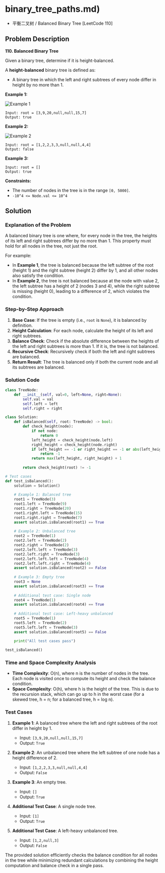 # binary_tree_paths.md)
- 平衡二叉树 / Balanced Binary Tree [LeetCode 110]

## Problem Description

**110. Balanced Binary Tree**

Given a binary tree, determine if it is height-balanced.

A **height-balanced** binary tree is defined as:
- A binary tree in which the left and right subtrees of every node differ in height by no more than 1.

**Example 1:**

![Example 1](https://assets.leetcode.com/uploads/2020/10/06/balance_1.jpg)

```
Input: root = [3,9,20,null,null,15,7]
Output: true
```

**Example 2:**

![Example 2](https://assets.leetcode.com/uploads/2020/10/06/balance_2.jpg)

```
Input: root = [1,2,2,3,3,null,null,4,4]
Output: false
```

**Example 3:**
```
Input: root = []
Output: true
```

**Constraints:**
- The number of nodes in the tree is in the range `[0, 5000]`.
- `-10^4 <= Node.val <= 10^4`

## Solution

### Explanation of the Problem

A balanced binary tree is one where, for every node in the tree, the heights of its left and right subtrees differ by no more than 1. This property must hold for all nodes in the tree, not just the root. 

For example:
- In **Example 1**, the tree is balanced because the left subtree of the root (height 1) and the right subtree (height 2) differ by 1, and all other nodes also satisfy the condition.
- In **Example 2**, the tree is not balanced because at the node with value 2, the left subtree has a height of 2 (nodes 3 and 4), while the right subtree is missing (height 0), leading to a difference of 2, which violates the condition.

### Step-by-Step Approach

1. **Base Case**: If the tree is empty (i.e., `root` is `None`), it is balanced by definition.
2. **Height Calculation**: For each node, calculate the height of its left and right subtrees.
3. **Balance Check**: Check if the absolute difference between the heights of the left and right subtrees is more than 1. If it is, the tree is not balanced.
4. **Recursive Check**: Recursively check if both the left and right subtrees are balanced.
5. **Return Result**: The tree is balanced only if both the current node and all its subtrees are balanced.

### Solution Code

```python
class TreeNode:
    def __init__(self, val=0, left=None, right=None):
        self.val = val
        self.left = left
        self.right = right

class Solution:
    def isBalanced(self, root: TreeNode) -> bool:
        def check_height(node):
            if not node:
                return 0
            left_height = check_height(node.left)
            right_height = check_height(node.right)
            if left_height == -1 or right_height == -1 or abs(left_height - right_height) > 1:
                return -1
            return max(left_height, right_height) + 1
        
        return check_height(root) != -1

# Test cases
def test_isBalanced():
    solution = Solution()
    
    # Example 1: Balanced tree
    root1 = TreeNode(3)
    root1.left = TreeNode(9)
    root1.right = TreeNode(20)
    root1.right.left = TreeNode(15)
    root1.right.right = TreeNode(7)
    assert solution.isBalanced(root1) == True
    
    # Example 2: Unbalanced tree
    root2 = TreeNode(1)
    root2.left = TreeNode(2)
    root2.right = TreeNode(2)
    root2.left.left = TreeNode(3)
    root2.left.right = TreeNode(3)
    root2.left.left.left = TreeNode(4)
    root2.left.left.right = TreeNode(4)
    assert solution.isBalanced(root2) == False
    
    # Example 3: Empty tree
    root3 = None
    assert solution.isBalanced(root3) == True
    
    # Additional test case: Single node
    root4 = TreeNode(1)
    assert solution.isBalanced(root4) == True
    
    # Additional test case: Left-heavy unbalanced
    root5 = TreeNode(1)
    root5.left = TreeNode(2)
    root5.left.left = TreeNode(3)
    assert solution.isBalanced(root5) == False
    
    print("All test cases pass")

test_isBalanced()
```

### Time and Space Complexity Analysis

- **Time Complexity**: O(n), where n is the number of nodes in the tree. Each node is visited once to compute its height and check the balance condition.
- **Space Complexity**: O(h), where h is the height of the tree. This is due to the recursion stack, which can go up to h in the worst case (for a skewed tree, h = n; for a balanced tree, h = log n).

### Test Cases

1. **Example 1**: A balanced tree where the left and right subtrees of the root differ in height by 1.
   - Input: `[3,9,20,null,null,15,7]`
   - Output: `True`

2. **Example 2**: An unbalanced tree where the left subtree of one node has a height difference of 2.
   - Input: `[1,2,2,3,3,null,null,4,4]`
   - Output: `False`

3. **Example 3**: An empty tree.
   - Input: `[]`
   - Output: `True`

4. **Additional Test Case**: A single node tree.
   - Input: `[1]`
   - Output: `True`

5. **Additional Test Case**: A left-heavy unbalanced tree.
   - Input: `[1,2,null,3]`
   - Output: `False`

The provided solution efficiently checks the balance condition for all nodes in the tree while minimizing redundant calculations by combining the height computation and balance check in a single pass.